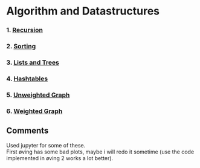# Algorithm and Datastructures


### 1. [Recursion](https://jesper-hustad.github.io/AlgDat/recursion/site.html)  

### 2. [Sorting](sorting/Sorting.md)  

### 3. [Lists and Trees](nodes/tree.md)  

### 4. [Hashtables](hashmap/Hashtable.md)  

### 5. [Unweighted Graph](graphs/graphs.md)  

### 6. [Weighted Graph](weigthed_graph/report.md)

## Comments  
Used jupyter for some of these.  
First øving has some bad plots, maybe i will redo it sometime (use the code implemented in øving 2 works a lot better).  
